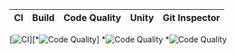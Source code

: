 CI | Build | Code Quality | Unity | Git Inspector | 
------|----------|-------|--------------|-------
[![CI](https://github.com/ajith-io/SDLC_18_Geek_Squad/actions/workflows/main.yml/badge.svg)][*![Code Quality](https://www.code-inspector.com/project/26754/score/svg)]
*![Code Quality](https://www.code-inspector.com/project/26754/score/svg)
*![Code Quality](https://www.code-inspector.com/project/26754/score/svg)
